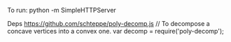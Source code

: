 To run:
	python -m SimpleHTTPServer


Deps
	https://github.com/schteppe/poly-decomp.js
		// To decompose a concave vertices into a convex one.
		var decomp = require('poly-decomp');